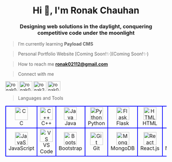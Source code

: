 <h1 align="center">Hi 👋, I'm Ronak Chauhan</h1>
 <h3 align="center" class="spaced-heading">
        Designing web solutions in the daylight, conquering competitive code under the moonlight
    </h3>



> I’m currently learning **Payload CMS**

> Personal Portfolio Website [Coming Soon!✨](Coming Soon!✨)

> How to reach me **ronak02112@gmail.com**


> Connect with me
<p align="left">
<a href="https://twitter.com/ronak021" target="blank"><img align="center" src="https://raw.githubusercontent.com/rahuldkjain/github-profile-readme-generator/master/src/images/icons/Social/twitter.svg" alt="ronak021" height="30" width="40" /></a>
<a href="https://linkedin.com/in/ronak021" target="blank"><img align="center" src="https://raw.githubusercontent.com/rahuldkjain/github-profile-readme-generator/master/src/images/icons/Social/linked-in-alt.svg" alt="ronak021" height="30" width="40" /></a>
<a href="https://codeforces.com/profile/ronak2112" target="blank"><img align="center" src="https://raw.githubusercontent.com/rahuldkjain/github-profile-readme-generator/master/src/images/icons/Social/codeforces.svg" alt="ronak2112" height="30" width="40" /></a>
<a href="https://www.leetcode.com/ronak021" target="blank"><img align="center" src="https://raw.githubusercontent.com/rahuldkjain/github-profile-readme-generator/master/src/images/icons/Social/leet-code.svg" alt="ronak021" height="30" width="40" /></a>
</p>


> Languages and Tools
<table>
<tr>
<td align="center" width="80" style="border:2px solid blue">
    <a href="https://www.cprogramming.com/"><img src="https://skillicons.dev/icons?i=c" width="40" height="40" padding="5" alt="C" /></a>
    <br>C</br>
</td>

<td align="center" width="80" style="border:2px solid blue">
    <a href="https://www.w3schools.com/cpp/"><img src="https://skillicons.dev/icons?i=cpp" width="40" height="40" padding="5" alt="C++" /></a>
    <br>C++</br>
</td>
<td align="center" width="80" style="border:2px solid blue">
    <a href="https://www.java.com/"><img src="https://skillicons.dev/icons?i=java" width="40" height="40" padding="5" alt="Java" /></a>
    <br>Java</br>
</td>

<td align="center" width="80" style="border:2px solid blue">
    <a href="https://www.python.org/"><img src="https://skillicons.dev/icons?i=py" width="40" height="40" padding="5" alt="Python" /></a>
    <br>Python</br>
</td>
<td align="center" width="80" style="border:2px solid blue">
    <a href="https://flask.palletsprojects.com/"><img src="https://skillicons.dev/icons?i=flask" width="40" height="40" padding="5" alt="Flask" /></a>
    <br>Flask</br>
</td>

<td align="center" width="80" style="border:2px solid blue">
    <a href="https://www.w3schools.com/html/"><img src="https://skillicons.dev/icons?i=html" width="40" height="40" padding="5" alt="HTML" /></a>
    <br>HTML</br>
</td>
<td align="center" width="80" style="border:2px solid blue">
    <a href="https://www.w3schools.com/css/"><img src="https://skillicons.dev/icons?i=css" width="40" height="40" padding="5" alt="CSS" /></a>
    <br>CSS</br>
</td>
<td align="center" width="80" style="border:2px solid blue">
    <a href="https://tailwindcss.com/"><img src="https://skillicons.dev/icons?i=tailwind" width="40" height="40" padding="5" alt="Tailwind" /></a>
    <br>Tailwind</br>
</td>
</tr>
<tr>
<td align="center" width="80" style="border:2px solid blue">
    <a href="https://developer.mozilla.org/en-US/docs/Web/JavaScript"><img src="https://skillicons.dev/icons?i=javascript" width="40" height="40" padding="5" alt="JavaScript" /></a>
    <br>JavaScript</br>
</td>
<td align="center" width="80" style="border:2px solid blue">
    <a href="https://code.visualstudio.com/"><img src="https://skillicons.dev/icons?i=vscode" width="40" height="40" padding="5" alt="VS Code" /></a>
    <br>VS Code</br>
</td>
<td align="center" width="80" style="border:2px solid blue">
    <a href="https://getbootstrap.com/"><img src="https://skillicons.dev/icons?i=bootstrap" width="40" height="40" padding="5" alt="Bootstrap" /></a>
    <br>Bootstrap</br>
</td>

<td align="center" width="80" style="border:2px solid blue">
    <a href="https://git-scm.com/"><img src="https://skillicons.dev/icons?i=git" width="40" height="40" padding="5" alt="Git" /></a>
    <br>Git</br>
</td>
<td align="center" width="80" style="border:2px solid blue">
    <a href="https://www.mongodb.com/"><img src="https://skillicons.dev/icons?i=mongodb" width="40" height="40" padding="5" alt="MongoDB" /></a>
    <br>MongoDB</br>
</td>

<td align="center" width="80" style="border:2px solid blue">
    <a href="https://react.dev/"><img src="https://skillicons.dev/icons?i=react" width="40" height="40" padding="5" alt="React" /></a>
    <br>React.js</br>
</td>
<td align="center" width="80" style="border:2px solid blue">
    <a href="https://nextjs.org/"><img src="https://skillicons.dev/icons?i=nextjs" width="40" height="40" padding="5" alt="Next.js" /></a>
    <br>Next.js</br>
</td>
<td align="center" width="80" style="border:2px solid blue">
    <a href="https://www.typescriptlang.org/"><img src="https://skillicons.dev/icons?i=ts" width="40" height="40" padding="5" alt="TypeScript" /></a>
    <br>TypeScript</br>
</td>
</tr>
</table>
